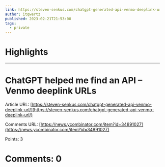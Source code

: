 ```yaml
---
link: https://steven-senkus.com/chatgpt-generated-api-venmo-deeplink-url/
author: itqwertz
published: 2023-02-21T21:53:00
tags:
  - private
---
```

# Highlights


---
# ChatGPT helped me find an API – Venmo deeplink URLs
Article URL: [https://steven-senkus.com/chatgpt-generated-api-venmo-deeplink-url/](https://steven-senkus.com/chatgpt-generated-api-venmo-deeplink-url/)

Comments URL: [https://news.ycombinator.com/item?id=34891027](https://news.ycombinator.com/item?id=34891027)

Points: 3

# Comments: 0